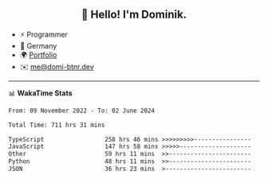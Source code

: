 <h2 align="center">👋 Hello! I'm Dominik.</h2>

- ⚡ Programmer
- 📍 Germany
- 🌍 [Portfolio](https://domi-btnr.dev)
- ✉️ [me@domi-btnr.dev](mailto://me@domi-btnr.dev)

---
📊 **WakaTime Stats**
<!--START_SECTION:waka-->

```txt
From: 09 November 2022 - To: 02 June 2024

Total Time: 711 hrs 31 mins

TypeScript                 258 hrs 46 mins >>>>>>>>>----------------   36.37 %
JavaScript                 147 hrs 58 mins >>>>>--------------------   20.80 %
Other                      59 hrs 11 mins  >>-----------------------   08.32 %
Python                     48 hrs 11 mins  >>-----------------------   06.77 %
JSON                       36 hrs 23 mins  >------------------------   05.11 %
```

<!--END_SECTION:waka-->
